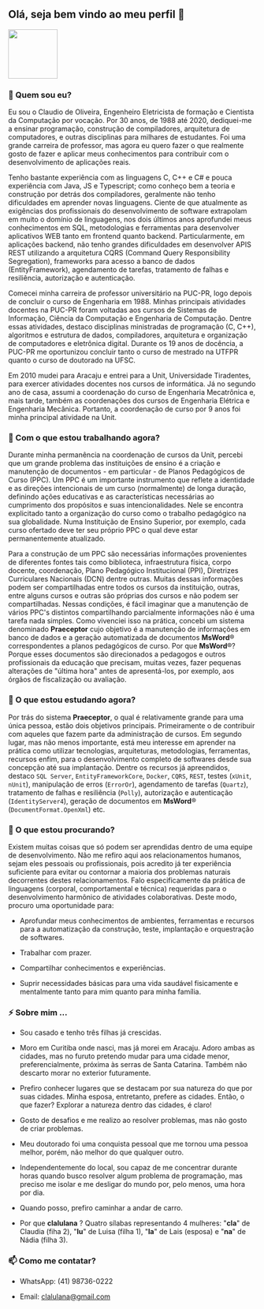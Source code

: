 ## Olá, seja bem vindo ao meu perfil 👋


<img src="claudio-de-oliveira/IMG-20211229-WA0114.jpg" width=100/>

<h3>💬 Quem sou eu?</h3>

Eu sou o Claudio de Oliveira, Engenheiro Eletricista de formação e Cientista da Computação por vocação. 
Por 30 anos, de 1988 até 2020, dediquei-me a ensinar programação, construção de compiladores, arquitetura 
de computadores, e outras disciplinas para milhares de estudantes. Foi uma grande carreira
de professor, mas agora eu quero fazer o que realmente gosto de fazer e aplicar meus
conhecimentos para contribuir com o desenvolvimento de aplicações reais.

Tenho bastante experiência com as linguagens C, C++ e C# e pouca experiência com
Java, JS e Typescript; como conheço bem a teoria e construção por detrás dos compiladores, 
geralmente não tenho dificuldades em aprender novas linguagens. Ciente de
que atualmente as exigências dos profissionais do desenvolvimento de software extrapolam 
em muito o domínio de linguagens, nos dois últimos anos aprofundei meus
conhecimentos em SQL, metodologias e ferramentas para desenvolver aplicativos WEB
tanto em frontend quanto backend. Particularmente, em aplicações backend, não
tenho grandes dificuldades em desenvolver APIS REST utilizando a arquitetura CQRS
(Command Query Responsibility Segregation), frameworks para acesso a banco de
dados (EntityFramework), agendamento de tarefas, tratamento de falhas e
resiliência, autorização e autenticação.

Comecei minha carreira de professor universitário na PUC-PR, logo depois de concluir o curso de Engenharia 
em 1988. Minhas principais atividades docentes na PUC-PR foram voltadas aos cursos de Sistemas de Informação, 
Ciência da Computação e Engenharia de Computação. Dentre essas atividades, destaco disciplinas ministradas de
programação (C, C++), algoritmos e estrutura de dados, compiladores, arquitetura e organização de computadores 
e eletrônica digital. Durante os 19 anos de docência, a PUC-PR me oportunizou concluir tanto
o curso de mestrado na UTFPR quanto o curso de doutorado na UFSC.

Em 2010 mudei para Aracaju e entrei para a Unit, Universidade Tiradentes, para exercer atividades docentes 
nos cursos de informática. Já no segundo ano de casa, assumi a coordenação do curso
de Engenharia Mecatrônica e, mais tarde, também as coordenações dos
cursos de Engenharia Elétrica e Engenharia Mecânica. Portanto, a coordenação de curso por 9 anos foi minha 
principal atividade na Unit.


<h3>🔭 Com o que estou trabalhando agora?</h3>

Durante minha permanência na coordenação de cursos da Unit, percebi que um grande problema das instituições 
de ensino é a criação e manutenção de documentos - em particular - de Planos Pedagógicos de Curso (PPC). 
Um PPC é um importante instrumento que reflete a identidade e as direções intencionais de um curso (normalmente) 
de longa duração, definindo ações educativas e as características necessárias ao cumprimento dos propósitos e 
suas intencionalidades. Nele se encontra explicitado tanto a organização do curso como o trabalho pedagógico 
na sua globalidade. Numa Instituição de Ensino Superior, por exemplo, cada curso ofertado deve ter seu próprio 
PPC o qual deve estar permanentemente atualizado.

Para a construção de um PPC são necessárias informações provenientes de diferentes fontes tais como 
biblioteca, infraestrutura física, corpo docente, coordenação, Plano Pedagógico Institucional (PPI), 
Diretrizes Curriculares Nacionais (DCN) dentre outras. Muitas dessas informações podem ser compartilhadas 
entre todos os cursos da instituição, outras, entre alguns cursos e outras são próprias dos cursos e não 
podem ser compartilhadas. Nessas condições, é fácil imaginar que a manutenção de vários PPC's distintos 
compartilhando parcialmente informações não é uma tarefa nada simples. Como vivenciei isso na prática, 
concebi um sistema denominado <b>Praeceptor</b> cujo objetivo 
é a manutenção de informações em banco de dados e a geração automatizada de documentos <b>MsWord</b>® 
correspondentes a planos pedagógicos de curso. Por que <b>MsWord</b>®? Porque esses documentos são 
direcionados a pedagogos e outros profissionais da educação que precisam, muitas vezes, fazer pequenas 
alterações de "última hora" antes de apresentá-los, por exemplo, aos órgãos de fiscalização ou avaliação.


<h3>🌱 O que estou estudando agora?</h3>

Por trás do sistema <b>Praeceptor</b>, o qual é relativamente grande para uma única pessoa, estão 
dois objetivos principais. Primeiramente o de contribuir com aqueles que fazem parte da administração 
de cursos. Em segundo lugar, mas não menos importante, está meu interesse em aprender na prática como 
utilizar tecnologias, arquiteturas, metodologias, ferramentas, recursos enfim, para o desenvolvimento 
completo de softwares desde sua concepção até sua implantação. Dentre os recursos já apreendidos, 
destaco ``SQL Server``, ``EntityFrameworkCore``, ``Docker``, ``CQRS``, ``REST``, testes (``xUnit``, ``nUnit``), 
manipulação de erros (``ErrorOr``), agendamento de tarefas (``Quartz``), tratamento de falhas e resiliência (``Polly``), 
autorização e autenticação (``IdentityServer4``), geração de documentos em <b>MsWord</b>® (``DocumentFormat.OpenXml``) etc.


<h3>🤔 O que estou procurando?</h3>

Existem muitas coisas que só podem ser aprendidas dentro de uma equipe de desenvolvimento. 
Não me refiro aqui aos relacionamentos humanos, sejam eles pessoais ou profissionais, pois acredito 
já ter experiência suficiente para evitar ou contornar a maioria dos problemas naturais decorrentes 
destes relacionamentos. Falo especificamente da prática de linguagens (corporal, comportamental e técnica) 
requeridas para o desenvolvimento harmônico de atividades colaborativas. Deste modo, procuro uma 
oportunidade para:

- Aprofundar meus conhecimentos de ambientes, ferramentas e recursos para a automatização da construção, 
teste, implantação e orquestração de softwares. 

- Trabalhar com prazer. 

- Compartilhar conhecimentos e experiências. 

- Suprir necessidades básicas para uma vida saudável fisicamente e mentalmente tanto para mim quanto 
para minha família.


<h3>⚡ Sobre mim ...</h3>

- Sou casado e tenho três filhas já crescidas. 

- Moro em Curitiba onde nasci, mas já morei em Aracaju. 
Adoro ambas as cidades, mas no furuto pretendo mudar para uma cidade menor, preferencialmente, 
próxima às serras de Santa Catarina. Também não descarto morar no exterior futuramente.

- Prefiro conhecer lugares que se destacam por sua natureza do que por suas cidades. 
Minha esposa, entretanto, prefere as cidades. Então, o que fazer? Explorar a natureza dentro das cidades, é claro!

- Gosto de desafios e me realizo ao resolver problemas, mas não gosto de criar problemas.

- Meu doutorado foi uma conquista pessoal que me tornou uma pessoa melhor, porém, não melhor do que qualquer outro.

- Independentemente do local, sou capaz de me concentrar durante horas quando 
busco resolver algum problema de programação, mas preciso me isolar e me desligar do mundo por, 
pelo menos, uma hora por dia.

- Quando posso, prefiro caminhar a andar de carro.

- Por que **clalulana** ? Quatro sílabas representando 4 mulheres: "**cla**" de Claudia (fiha 2), 
"**lu**" de Luisa (filha 1), "**la**" de Lais (esposa) e "**na**" de Nádia (filha 3).


<h3>📫 Como me contatar?</h3>

- WhatsApp: (41) 98736-0222

- Email: clalulana@gmail.com

